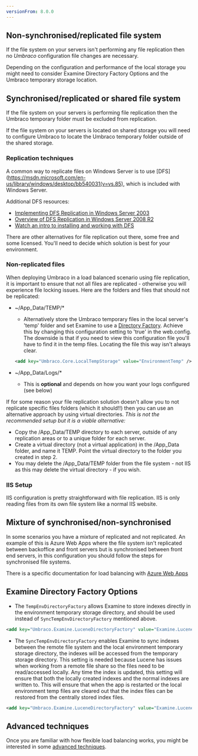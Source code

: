 ```yaml
---
versionFrom: 8.0.0
---
```


## Non-synchronised/replicated file system

If the file system on your servers isn't performing any file replication then no _Umbraco_ configuration file changes are necessary.

Depending on the configuration and performance of the local storage you might need to consider Examine Directory Factory Options and the Umbraco temporary storage location. 

## Synchronised/replicated or shared file system

If the file system on your servers is performing file replication then the Umbraco temporary folder must be excluded from replication.

If the file system on your servers is located on shared storage you will need to configure Umbraco to locate the Umbraco temporary folder outside of the shared storage.

### Replication techniques

A common way to replicate files on Windows Server is to use [DFS](https://msdn.microsoft.com/en-us/library/windows/desktop/bb540031(v=vs.85), which is included with Windows Server.

Additional DFS resources:

* [Implementing DFS Replication in Windows Server 2003](http://www.windowsnetworking.com/articles_tutorials/Implementing-DFS-Replication.html)
* [Overview of DFS Replication in Windows Server 2008 R2](https://technet.microsoft.com/en-us/library/cc771058.aspx)
* [Watch an intro to installing and working with DFS](https://www.youtube.com/watch?v=DYfBoUt2RVE)

There are other alternatives for file replication out there, some free and some licensed. You'll need to decide which solution is best for your environment.

### Non-replicated files

When deploying Umbraco in a load balanced scenario using file replication, it is important to ensure that not all files are replicated - otherwise you will experience file locking issues. Here are the folders and files that should not be replicated:

* ~/App_Data/TEMP/*
	* Alternatively store the Umbraco temporary files in the local server's 'temp' folder and set Examine to use a [Directory Factory](#examine-directory-factory-options). Achieve this by changing this configuration setting to 'true' in the web.config. The downside is that if you need to view this configuration file you'll have to find it in the temp files. Locating the file this way isn't always clear.
			
    ```xml
    <add key="Umbraco.Core.LocalTempStorage" value="EnvironmentTemp" />
    ```
            
* ~/App_Data/Logs/*
	* This is **optional** and depends on how you want your logs configured (see below) 

If for some reason your file replication solution doesn't allow you to not replicate specific files folders (which it should!!) then you can use an alternative approach by using virtual directories. *This is not the recommended setup but it is a viable alternative:*

* Copy the /App_Data/TEMP directory to each server, outside of any replication areas or to a unique folder for each server.
* Create a virtual directory (not a virtual application) in the /App_Data folder, and name it TEMP. Point the virtual directory to the folder you created in step 2.
* You may delete the /App_Data/TEMP folder from the file system - not IIS as this may delete the virtual directory - if you wish.

### IIS Setup

IIS configuration is pretty straightforward with file replication. IIS is only reading files from its own file system like a normal IIS website.

## Mixture of synchronised/non-synchronised

In some scenarios you have a mixture of replicated and not replicated. An example of this is Azure Web Apps where the file system isn't replicated between backoffice and front servers but is synchronised between front end servers, in this configuration you should follow the steps for synchronised file systems.

There is a specific documentation for load balancing with [Azure Web Apps](azure-web-apps.md)

## Examine Directory Factory Options
 
- The `TempEnvDirectoryFactory` allows Examine to store indexes directly in the environment temporary storage directory, and should be used instead of `SyncTempEnvDirectoryFactory` mentioned above.
```xml
<add key="Umbraco.Examine.LuceneDirectoryFactory" value="Examine.LuceneEngine.Directories.TempEnvDirectoryFactory, Examine" />
``` 
- The `SyncTempEnvDirectoryFactory` enables Examine to sync indexes between the remote file system and the local environment temporary storage directory, the indexes will be accessed from the temporary storage directory. This setting is needed because Lucene has issues when working from a remote file share so the files need to be read/accessed locally. Any time the index is updated, this setting will ensure that both the locally created indexes and the normal indexes are written to. This will ensure that when the app is restarted or the local environment temp files are cleared out that the index files can be restored from the centrally stored index files.
```xml
<add key="Umbraco.Examine.LuceneDirectoryFactory" value="Examine.LuceneEngine.Directories.SyncTempEnvDirectoryFactory, Examine" />
``` 

## Advanced techniques

Once you are familiar with how flexible load balancing works, you might be interested in some [advanced techniques](flexible-advanced.md).